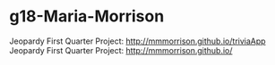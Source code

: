# g18-Maria-Morrison
Jeopardy First Quarter Project: http://mmmorrison.github.io/triviaApp
Jeopardy First Quarter Project: http://mmmorrison.github.io/
